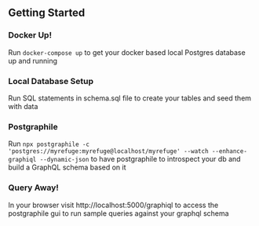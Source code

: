 
## Getting Started

### Docker Up!
Run ```docker-compose up``` to get your docker based local Postgres database up and running

### Local Database Setup
Run SQL statements in schema.sql file to create your tables and seed them with data

### Postgraphile
Run ```npx postgraphile -c 'postgres://myrefuge:myrefuge@localhost/myrefuge' --watch --enhance-graphiql --dynamic-json``` to have postgraphile to introspect your db and build a GraphQL schema based on it

### Query Away!
In your browser visit http://localhost:5000/graphiql to access the postgraphile gui to run sample queries against your graphql schema
